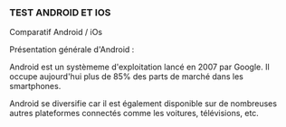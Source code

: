 ### TEST ANDROID ET IOS
Comparatif Android / iOs

Présentation générale d'Android :

Android est un systèmeme d'exploitation lancé en 2007 par Google.
Il occupe aujourd'hui plus de 85% des parts de marché dans les smartphones.

Android se diversifie car il est également disponible sur de nombreuses autres
plateformes connectés comme les voitures, télévisions, etc.

